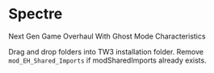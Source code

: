 # Spectre
Next Gen Game Overhaul With Ghost Mode Characteristics

  Drag and drop folders into TW3 installation folder.
  Remove `mod_EH_Shared_Imports` if modSharedImports already exists.
